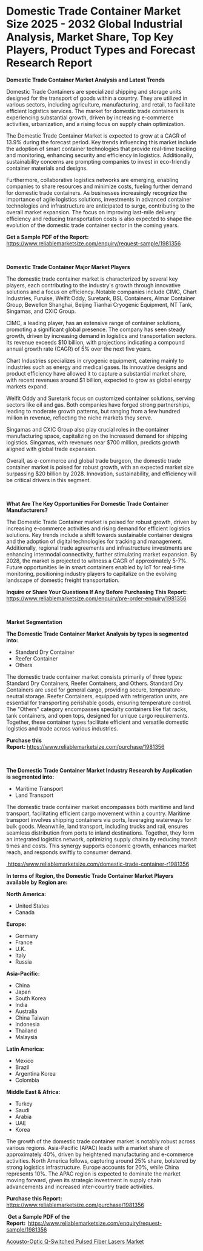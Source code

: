 <p><h1>Domestic Trade Container Market Size 2025 - 2032 Global Industrial Analysis, Market Share, Top Key Players, Product Types and Forecast Research Report</h1></p><p><strong>Domestic Trade Container Market Analysis and Latest Trends</strong></p>
<p><p>Domestic Trade Containers are specialized shipping and storage units designed for the transport of goods within a country. They are utilized in various sectors, including agriculture, manufacturing, and retail, to facilitate efficient logistics services. The market for domestic trade containers is experiencing substantial growth, driven by increasing e-commerce activities, urbanization, and a rising focus on supply chain optimization.</p><p>The Domestic Trade Container Market is expected to grow at a CAGR of 13.9% during the forecast period. Key trends influencing this market include the adoption of smart container technologies that provide real-time tracking and monitoring, enhancing security and efficiency in logistics. Additionally, sustainability concerns are prompting companies to invest in eco-friendly container materials and designs. </p><p>Furthermore, collaborative logistics networks are emerging, enabling companies to share resources and minimize costs, fueling further demand for domestic trade containers. As businesses increasingly recognize the importance of agile logistics solutions, investments in advanced container technologies and infrastructure are anticipated to surge, contributing to the overall market expansion. The focus on improving last-mile delivery efficiency and reducing transportation costs is also expected to shape the evolution of the domestic trade container sector in the coming years.</p></p>
<p><strong>Get a Sample PDF of the Report:&nbsp;</strong> <a href="https://www.reliablemarketsize.com/enquiry/request-sample/1981356?utm_campaign=2472&utm_medium=2&utm_source=Github&utm_content=ia&utm_term=02032025&utm_id=domestic-trade-container">https://www.reliablemarketsize.com/enquiry/request-sample/1981356</a></p>
<p>&nbsp;</p>
<p><strong>Domestic Trade Container Major Market Players</strong></p>
<p><p>The domestic trade container market is characterized by several key players, each contributing to the industry's growth through innovative solutions and a focus on efficiency. Notable companies include CIMC, Chart Industries, Furuise, Welfit Oddy, Suretank, BSL Containers, Almar Container Group, Bewellcn Shanghai, Beijing Tianhai Cryogenic Equipment, NT Tank, Singamas, and CXIC Group.</p><p>CIMC, a leading player, has an extensive range of container solutions, promoting a significant global presence. The company has seen steady growth, driven by increasing demand in logistics and transportation sectors. Its revenue exceeds $10 billion, with projections indicating a compound annual growth rate (CAGR) of 5% over the next five years.</p><p>Chart Industries specializes in cryogenic equipment, catering mainly to industries such as energy and medical gases. Its innovative designs and product efficiency have allowed it to capture a substantial market share, with recent revenues around $1 billion, expected to grow as global energy markets expand.</p><p>Welfit Oddy and Suretank focus on customized container solutions, serving sectors like oil and gas. Both companies have forged strong partnerships, leading to moderate growth patterns, but ranging from a few hundred million in revenue, reflecting the niche markets they serve.</p><p>Singamas and CXIC Group also play crucial roles in the container manufacturing space, capitalizing on the increased demand for shipping logistics. Singamas, with revenues near $700 million, predicts growth aligned with global trade expansion. </p><p>Overall, as e-commerce and global trade burgeon, the domestic trade container market is poised for robust growth, with an expected market size surpassing $20 billion by 2028. Innovation, sustainability, and efficiency will be critical drivers in this segment.</p></p>
<p>&nbsp;</p>
<p><strong>What Are The Key Opportunities For Domestic Trade Container Manufacturers?</strong></p>
<p><p>The Domestic Trade Container market is poised for robust growth, driven by increasing e-commerce activities and rising demand for efficient logistics solutions. Key trends include a shift towards sustainable container designs and the adoption of digital technologies for tracking and management. Additionally, regional trade agreements and infrastructure investments are enhancing intermodal connectivity, further stimulating market expansion. By 2028, the market is projected to witness a CAGR of approximately 5-7%. Future opportunities lie in smart containers enabled by IoT for real-time monitoring, positioning industry players to capitalize on the evolving landscape of domestic freight transportation.</p></p>
<p><strong>Inquire or Share Your Questions If Any Before Purchasing This Report:</strong> <a href="https://www.reliablemarketsize.com/enquiry/pre-order-enquiry/1981356?utm_campaign=2472&utm_medium=2&utm_source=Github&utm_content=ia&utm_term=02032025&utm_id=domestic-trade-container">https://www.reliablemarketsize.com/enquiry/pre-order-enquiry/1981356</a></p>
<p>&nbsp;</p>
<p><strong>Market Segmentation</strong></p>
<p><strong>The Domestic Trade Container Market Analysis by types is segmented into:</strong></p>
<p><ul><li>Standard Dry Container</li><li>Reefer Container</li><li>Others</li></ul></p>
<p><p>The domestic trade container market consists primarily of three types: Standard Dry Containers, Reefer Containers, and Others. Standard Dry Containers are used for general cargo, providing secure, temperature-neutral storage. Reefer Containers, equipped with refrigeration units, are essential for transporting perishable goods, ensuring temperature control. The "Others" category encompasses specialty containers like flat racks, tank containers, and open tops, designed for unique cargo requirements. Together, these container types facilitate efficient and versatile domestic logistics and trade across various industries.</p></p>
<p><strong>Purchase this Report:&nbsp;</strong><a href="https://www.reliablemarketsize.com/purchase/1981356?utm_campaign=2472&utm_medium=2&utm_source=Github&utm_content=ia&utm_term=02032025&utm_id=domestic-trade-container">https://www.reliablemarketsize.com/purchase/1981356</a></p>
<p>&nbsp;</p>
<p><strong>The Domestic Trade Container Market Industry Research by Application is segmented into:</strong></p>
<p><ul><li>Maritime Transport</li><li>Land Transport</li></ul></p>
<p><p>The domestic trade container market encompasses both maritime and land transport, facilitating efficient cargo movement within a country. Maritime transport involves shipping containers via ports, leveraging waterways for bulk goods. Meanwhile, land transport, including trucks and rail, ensures seamless distribution from ports to inland destinations. Together, they form an integrated logistics network, optimizing supply chains by reducing transit times and costs. This synergy supports economic growth, enhances market reach, and responds swiftly to consumer demand.</p></p>
<p><a href="https://www.reliablemarketsize.com/domestic-trade-container-r1981356?utm_campaign=2472&utm_medium=2&utm_source=Github&utm_content=ia&utm_term=02032025&utm_id=domestic-trade-container">&nbsp;https://www.reliablemarketsize.com/domestic-trade-container-r1981356</a></p>
<p><strong>In terms of Region, the Domestic Trade Container Market Players available by Region are:</strong></p>
<p>
    <p> <strong> North America: </strong>
        <ul>
            <li>United States</li>
            <li>Canada</li>
        </ul>
        </p> 
    <p> <strong> Europe: </strong>
        <ul>
            <li>Germany</li>
            <li>France</li>
            <li>U.K.</li>
            <li>Italy</li>
            <li>Russia</li>
        </ul>
        </p> 
    <p> <strong> Asia-Pacific: </strong>
        <ul>
            <li>China</li>
            <li>Japan</li>
            <li>South Korea</li>
            <li>India</li>
            <li>Australia</li>
            <li>China Taiwan</li>
            <li>Indonesia</li>
            <li>Thailand</li>
            <li>Malaysia</li>
        </ul>
        </p> 
    <p> <strong> Latin America: </strong>
        <ul>
            <li>Mexico</li>
            <li>Brazil</li>
            <li>Argentina Korea</li>
            <li>Colombia</li>
        </ul>
        </p> 
    <p> <strong> Middle East & Africa: </strong>
        <ul>
            <li>Turkey</li>
            <li>Saudi</li>
            <li>Arabia</li>
            <li>UAE</li>
            <li>Korea</li>
        </ul>
    </p>
    </p>
<p><p>The growth of the domestic trade container market is notably robust across various regions. Asia-Pacific (APAC) leads with a market share of approximately 40%, driven by heightened manufacturing and e-commerce activities. North America follows, capturing around 25% share, bolstered by strong logistics infrastructure. Europe accounts for 20%, while China represents 10%. The APAC region is expected to dominate the market moving forward, given its strategic investment in supply chain advancements and increased inter-country trade activities.</p></p>
<p><strong>Purchase this Report: </strong><a href="https://www.reliablemarketsize.com/purchase/1981356?utm_campaign=2472&utm_medium=2&utm_source=Github&utm_content=ia&utm_term=02032025&utm_id=domestic-trade-container">https://www.reliablemarketsize.com/purchase/1981356</a></p>
<p>&nbsp;<strong>Get a Sample PDF of the Report:&nbsp;&nbsp;</strong><a href="https://www.reliablemarketsize.com/enquiry/request-sample/1981356?utm_campaign=2472&utm_medium=2&utm_source=Github&utm_content=ia&utm_term=02032025&utm_id=domestic-trade-container">https://www.reliablemarketsize.com/enquiry/request-sample/1981356</a></p>
<p><strong></strong></p>
<p><p><a href="https://github.com/shirleenfraker87/Market-Research-Report-List-1/blob/main/acousto-optic-q-switched-pulsed-fiber-lasers-market.md?utm_campaign=2472&utm_medium=2&utm_source=Github&utm_content=ia&utm_term=02032025&utm_id=domestic-trade-container">Acousto-Optic Q-Switched Pulsed Fiber Lasers Market</a></p></p>